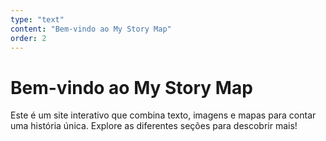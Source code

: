 ```yaml
---
type: "text"
content: "Bem-vindo ao My Story Map"
order: 2
---
```


# Bem-vindo ao My Story Map

Este é um site interativo que combina texto, imagens e mapas para contar uma história única. Explore as diferentes seções para descobrir mais!
